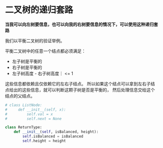 # 二叉树的递归套路

**当我可以向左树要信息，也可以向我的右树要信息的情况下，可以使用这种递归套路**

我们以平衡二叉树的验证举例。

平衡二叉树中的任意一个结点都必须满足：

* 左子树是平衡的
* 右子树是平衡的
* 左子树高度 - 右子树高度｜ <= 1

这些信息都依赖且仅依赖它的左右子结点。
所以如果这个结点可以拿到左右子结点给出的这些信息，就可以判断这颗子树是否是平衡的，
然后处理信息交给这个结点的父结点。

```python
# class ListNode:
#     def __init__(self, x):
#         self.val = x
#         self.next = None

class ReturnType:
    def __init__(self, isBalanced, height):
        self.isBalanced = isBalanced
        self.height = height
```